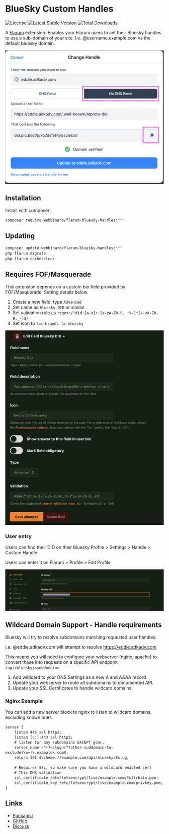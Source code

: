 # BlueSky Custom Handles

![License](https://img.shields.io/badge/license-GPL-1.0-or-later-blue.svg) [![Latest Stable Version](https://img.shields.io/packagist/v/webbinaro/flarum-bluesky-handles.svg)](https://packagist.org/packages/webbinaro/flarum-bluesky-handles) [![Total Downloads](https://img.shields.io/packagist/dt/webbinaro/flarum-bluesky-handles.svg)](https://packagist.org/packages/webbinaro/flarum-bluesky-handles)

A [Flarum](http://flarum.org) extension. Enables your Flarum users to set their Bluesky handles to use a sub-domain of your site.  I.e. @username.example.com vs the default bluesky domain. 

![Bluesky user settings with verified custom domain](/assets/blueskysettings.png)

## Installation

Install with composer:

```sh
composer require webbinaro/flarum-bluesky-handles:"*"
```

## Updating

```sh
composer update webbinaro/flarum-bluesky-handles:"*"
php flarum migrate
php flarum cache:clear
```

## Requires FOF/Masquerade

This extension depends on a custom bio field provided by FOF/Masquerade. Setting details below.

1. Create a new field, type `Advanced`
2. Set name as `Bluesky DID` or similar
3. Set validation rule as `regex:/^did:[a-z]+:[a-zA-Z0-9._:%-]*[a-zA-Z0-9._-]$/`
4. Set icon to `fas-brands fa-bluesky`

![Example Masquerade Settings](/assets/masqfieldsetup.png)

### User entry

Users can find their DID on their Bluesky Profile > Settings > Handle > Custom Handle

Users can enter it on Flarum > Profile > Edit Profile

![Example user entry](/assets/userentry.png)

## Wildcard Domain Support - Handle requirements

Bluesky will try to resolve subdomains matching requested user handles.

I.e.  @eddie.adkadv.com will attempt to resolve https://eddie.adkadv.com

This means you will need to configure your webserver (nginx, apache) to convert these into requests on a specific API endpoint `/api/bluesky/<subdomain>`

1. Add wildcard to your DNS Settings as a new A and AAAA record
2. Update your webserver to route all subdomains to documented API.
3. Update your SSL Certificates to handle wildcard domains.


### Nginx Example

You can add a new server block to nginx to listen to wildcard domains, excluding known ones.

```
server {
    listen 443 ssl http2;
    listen [::]:443 ssl http2;
    # listen for any subdomains EXCEPT gear.
    server_name ~^(?<slug>(?!other-suddomain-to-exclude)\w+)\.example\.com$;
    return 301 $scheme://example.com/api/bluesky/$slug;

    # Requires SSL, so make sure you have a wildcard enabled cert
    # This DNS validation
    ssl_certificate /etc/letsencrypt/live/example.com/fullchain.pem;
    ssl_certificate_key /etc/letsencrypt/live/example.com/privkey.pem;
}

```

## Links

- [Packagist](https://packagist.org/packages/webbinaro/flarum-bluesky-handles)
- [GitHub](https://github.com/eddiewebb/flarum-bluesky-handles)
- [Discuss](https://discuss.flarum.org/d/36418-custom-bluesky-handles-for-domain-users)
